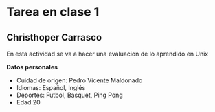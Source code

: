 # Tarea en clase 1

## Christhoper Carrasco
En esta actividad se va a hacer una evaluacion de lo aprendido en Unix

**Datos personales** 
- Cuidad de origen: Pedro Vicente Maldonado
- Idiomas: Español, Inglés
- Deportes: Futbol, Basquet, Ping Pong
- Edad:20
